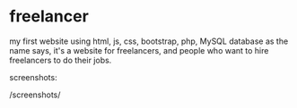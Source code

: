 # freelancer
my first website using html, js, css, bootstrap, php, MySQL database
as the name says, it's a website for freelancers, and people who want to hire freelancers to do their jobs.

screenshots:

/screenshots/
